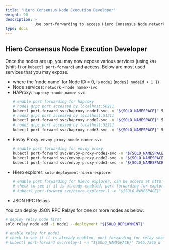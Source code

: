 ```yaml
---
title: "Hiero Consensus Node Execution Developer"
weight: 90
description: >
             Use port-forwarding to access Hiero Consensus Node network services.
type: docs
---
```


## Hiero Consensus Node Execution Developer

Once the nodes are up, you may now expose various services (using `k9s` (shift-f) or `kubectl port-forward`) and access. Below are most used services that you may expose.

* where the 'node name' for Node ID = 0, is `node1` (`node${ nodeId + 1 }`)
* Node services: `network-<node name>-svc`
* HAProxy: `haproxy-<node name>-svc`
  ```bash
  # enable port forwarding for haproxy
  # node1 grpc port accessed by localhost:50211
  kubectl port-forward svc/haproxy-node1-svc -n "${SOLO_NAMESPACE}" 51211:50211 &
  # node2 grpc port accessed by localhost:51211
  kubectl port-forward svc/haproxy-node2-svc -n "${SOLO_NAMESPACE}" 52211:50211 &
  # node3 grpc port accessed by localhost:52211
  kubectl port-forward svc/haproxy-node3-svc -n "${SOLO_NAMESPACE}" 53211:50211 &
  ```
* Envoy Proxy: `envoy-proxy-<node name>-svc`
  ```bash
  # enable port forwarding for envoy proxy
  kubectl port-forward svc/envoy-proxy-node1-svc -n "${SOLO_NAMESPACE}" 8181:8080 &
  kubectl port-forward svc/envoy-proxy-node2-svc -n "${SOLO_NAMESPACE}" 8281:8080 &
  kubectl port-forward svc/envoy-proxy-node3-svc -n "${SOLO_NAMESPACE}" 8381:8080 &
  ```
* Hiero explorer: `solo-deployment-hiero-explorer`
  ```bash
  # enable port forwarding for hiero explorer, can be access at http://localhost:8080/
  # check to see if it is already enabled, port forwarding for explorer should be handled by solo automatically
  # kubectl port-forward svc/hiero-explorer-1 -n "${SOLO_NAMESPACE}" 8080:8080 &
  ```
* JSON RPC Relays

You can deploy JSON RPC Relays for one or more nodes as below:

```bash
# deploy relay node first
solo relay node add -i node1 --deployment "${SOLO_DEPLOYMENT}"

# enable relay for node1
# check to see if it is already enabled, port forwarding for relay should be handled by solo automatically
# kubectl port-forward svc/relay-1 -n "${SOLO_NAMESPACE}" 7546:7546 &
```
